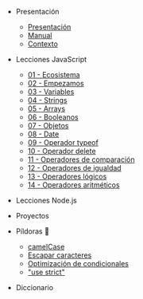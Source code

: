 - Presentación
  - [Presentación](./01_presentacion/01_presentacion.md)
  - [Manual](./01_presentacion/02_manual.md)
  - [Contexto](./01_presentacion/03_contexto.md)

- Lecciones JavaScript
  - [01 - Ecosistema](/02_lecciones_js/01_leccion.md)
  - [02 - Empezamos](/02_lecciones_js/02_leccion.md)
  - [03 - Variables](/02_lecciones_js/03_leccion.md)
  - [04 - Strings](/02_lecciones_js/04_leccion.md)
  - [05 - Arrays](/02_lecciones_js/05_leccion.md)
  - [06 - Booleanos](/02_lecciones_js/06_leccion.md)
  - [07 - Objetos](/02_lecciones_js/07_leccion.md)
  - [08 - Date](/02_lecciones_js/08_leccion.md)
  - [09 - Operador typeof](/02_lecciones_js/09_leccion.md)
  - [10 - Operador delete](/02_lecciones_js/10_leccion.md)
  - [11 - Operadores de comparación](/02_lecciones_js/11_leccion.md)
  - [12 - Operadores de igualdad](/02_lecciones_js/12_leccion.md)
  - [13 - Operadores lógicos](/02_lecciones_js/13_leccion.md)
  - [14 - Operadores aritméticos](/02_lecciones_js/14_leccion.md)

- Lecciones Node.js

- Proyectos

- Píldoras 💊
  - [camelCase](/04_pildoras/01_pildora.md)
  - [Escapar caracteres](/04_pildoras/02_pildora.md)
  - [Optimización de condicionales](/04_pildoras/03_pildora.md)
  - ["use strict"](/04_pildoras/04_pildora.md)

- Diccionario
